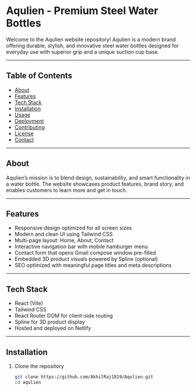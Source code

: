 # Aqulien - Premium Steel Water Bottles

Welcome to the Aqulien website repository! Aqulien is a modern brand offering durable, stylish, and innovative steel water bottles designed for everyday use with superior grip and a unique suction cup base.

---

## Table of Contents

- [About](#about)  
- [Features](#features)  
- [Tech Stack](#tech-stack)  
- [Installation](#installation)  
- [Usage](#usage)  
- [Deployment](#deployment)  
- [Contributing](#contributing)  
- [License](#license)  
- [Contact](#contact)  

---

## About

Aqulien’s mission is to blend design, sustainability, and smart functionality in a water bottle. The website showcases product features, brand story, and enables customers to learn more and get in touch.

---

## Features

- Responsive design optimized for all screen sizes  
- Modern and clean UI using Tailwind CSS  
- Multi-page layout: Home, About, Contact  
- Interactive navigation bar with mobile hamburger menu  
- Contact form that opens Gmail compose window pre-filled  
- Embedded 3D product visuals powered by Spline (optional)  
- SEO optimized with meaningful page titles and meta descriptions  

---

## Tech Stack

- React (Vite)  
- Tailwind CSS  
- React Router DOM for client-side routing  
- Spline for 3D product display  
- Hosted and deployed on Netlify  

---

## Installation

1. Clone the repository  
   ```bash
   git clone https://github.com/AkhilRaj1819/Aqulien.git
   cd aqulien
